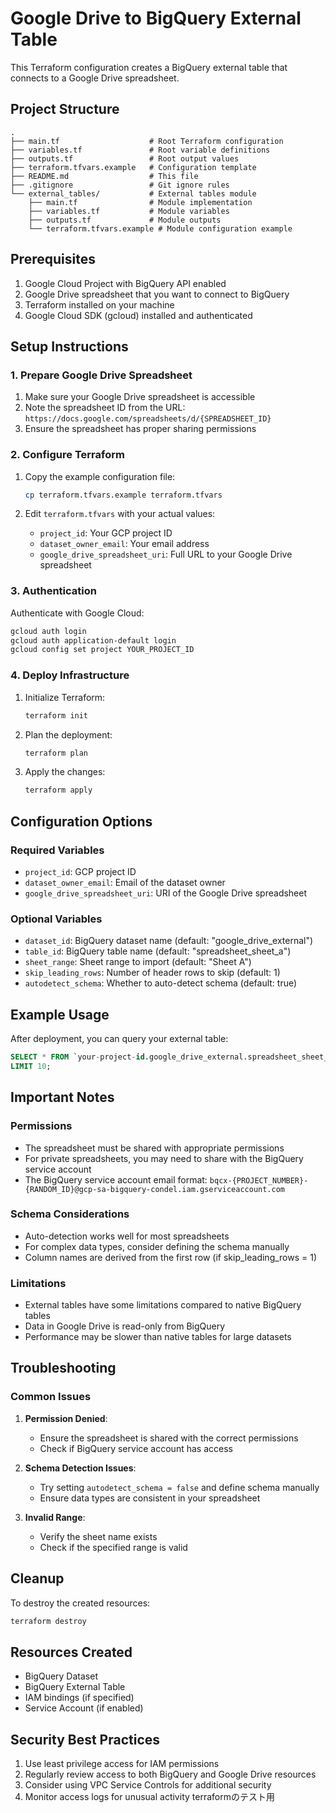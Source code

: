 # Google Drive to BigQuery External Table

This Terraform configuration creates a BigQuery external table that connects to a Google Drive spreadsheet.

## Project Structure

```
.
├── main.tf                    # Root Terraform configuration
├── variables.tf               # Root variable definitions
├── outputs.tf                 # Root output values
├── terraform.tfvars.example   # Configuration template
├── README.md                  # This file
├── .gitignore                 # Git ignore rules
└── external_tables/           # External tables module
    ├── main.tf                # Module implementation
    ├── variables.tf           # Module variables
    ├── outputs.tf             # Module outputs
    └── terraform.tfvars.example # Module configuration example
```

## Prerequisites

1. Google Cloud Project with BigQuery API enabled
2. Google Drive spreadsheet that you want to connect to BigQuery
3. Terraform installed on your machine
4. Google Cloud SDK (gcloud) installed and authenticated

## Setup Instructions

### 1. Prepare Google Drive Spreadsheet

1. Make sure your Google Drive spreadsheet is accessible
2. Note the spreadsheet ID from the URL: `https://docs.google.com/spreadsheets/d/{SPREADSHEET_ID}`
3. Ensure the spreadsheet has proper sharing permissions

### 2. Configure Terraform

1. Copy the example configuration file:
   ```bash
   cp terraform.tfvars.example terraform.tfvars
   ```

2. Edit `terraform.tfvars` with your actual values:
   - `project_id`: Your GCP project ID
   - `dataset_owner_email`: Your email address
   - `google_drive_spreadsheet_uri`: Full URL to your Google Drive spreadsheet

### 3. Authentication

Authenticate with Google Cloud:
```bash
gcloud auth login
gcloud auth application-default login
gcloud config set project YOUR_PROJECT_ID
```

### 4. Deploy Infrastructure

1. Initialize Terraform:
   ```bash
   terraform init
   ```

2. Plan the deployment:
   ```bash
   terraform plan
   ```

3. Apply the changes:
   ```bash
   terraform apply
   ```

## Configuration Options

### Required Variables
- `project_id`: GCP project ID
- `dataset_owner_email`: Email of the dataset owner
- `google_drive_spreadsheet_uri`: URI of the Google Drive spreadsheet

### Optional Variables
- `dataset_id`: BigQuery dataset name (default: "google_drive_external")
- `table_id`: BigQuery table name (default: "spreadsheet_sheet_a")
- `sheet_range`: Sheet range to import (default: "Sheet A")
- `skip_leading_rows`: Number of header rows to skip (default: 1)
- `autodetect_schema`: Whether to auto-detect schema (default: true)

## Example Usage

After deployment, you can query your external table:

```sql
SELECT * FROM `your-project-id.google_drive_external.spreadsheet_sheet_a`
LIMIT 10;
```

## Important Notes

### Permissions
- The spreadsheet must be shared with appropriate permissions
- For private spreadsheets, you may need to share with the BigQuery service account
- The BigQuery service account email format: `bqcx-{PROJECT_NUMBER}-{RANDOM_ID}@gcp-sa-bigquery-condel.iam.gserviceaccount.com`

### Schema Considerations
- Auto-detection works well for most spreadsheets
- For complex data types, consider defining the schema manually
- Column names are derived from the first row (if skip_leading_rows = 1)

### Limitations
- External tables have some limitations compared to native BigQuery tables
- Data in Google Drive is read-only from BigQuery
- Performance may be slower than native tables for large datasets

## Troubleshooting

### Common Issues

1. **Permission Denied**: 
   - Ensure the spreadsheet is shared with the correct permissions
   - Check if BigQuery service account has access

2. **Schema Detection Issues**:
   - Try setting `autodetect_schema = false` and define schema manually
   - Ensure data types are consistent in your spreadsheet

3. **Invalid Range**:
   - Verify the sheet name exists
   - Check if the specified range is valid

## Cleanup

To destroy the created resources:
```bash
terraform destroy
```

## Resources Created

- BigQuery Dataset
- BigQuery External Table
- IAM bindings (if specified)
- Service Account (if enabled)

## Security Best Practices

1. Use least privilege access for IAM permissions
2. Regularly review access to both BigQuery and Google Drive resources
3. Consider using VPC Service Controls for additional security
4. Monitor access logs for unusual activity
terraformのテスト用
